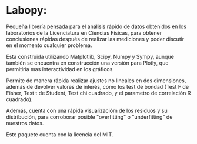# Labopy:
Pequeña librería pensada para el análisis rápido de datos obtenidos en los laboratorios de la Licenciatura en Ciencias Físicas, para obtener conclusiones rápidas después de realizar las mediciones y poder discutir en el momento cualquier problema.

Esta construida utilizando Matplotlib, Scipy, Numpy y Sympy, aunque también se encuentra en construcción una versión para Plotly, que permitiría mas interactividad en los gráficos.

Permite de manera rápida realizar ajustes no lineales en dos dimensiones, además de devolver valores de interés, como los test de bondad (Test F de Fisher, Test t de Student, Test chi cuadrado, y el parametro de correlación R cuadrado). 

Además, cuenta con una rápida visualizacióm de los residuos y su distribución, para corroborar posible "overfitting" o "underfitting" de nuestros datos.

Este paquete cuenta con la licencia del MIT.
